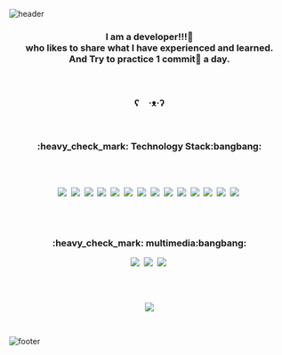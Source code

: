 ![header](https://capsule-render.vercel.app/api?type=waving&color=2A5486&height=200&section=header&text=2021%20Junesker&animation=fadeIn&fontColor=fff&fontSize=40&desc=nice%20to%20meet%20you!&descSize=20)

<h3 align="center">I am a developer!!!👋<br/>who likes to share what I have experienced and learned.<br/>And Try to practice 1 commit🌱 a day.</h3>
<br/>
<h3 align="center">ʕ　·ᴥ·ʔ</h3>
<br/>
<h3 align="center">:heavy_check_mark: Technology Stack:bangbang:</h3>
<br/><br/>
<p align="center">
  <img src="https://img.shields.io/badge/JAVA-informational?style=for-the-badge&logo=JAVA&logoColor=fff"/>&nbsp
  <img src="https://img.shields.io/badge/JAVASCRIPT-green?style=for-the-badge&logo=JAVASCRIPT&logoColor=fff"/>&nbsp
  <img src="https://img.shields.io/badge/HTML5-99f?style=for-the-badge&logo=HTML5&logoColor=fff"/>&nbsp
  <img src="https://img.shields.io/badge/CSS3-yellow?style=for-the-badge&logo=CSS3&logoColor=fff"/>&nbsp
  <img src="https://img.shields.io/badge/jQuery-orange?style=for-the-badge&logo=jQuery&logoColor=fff"/>&nbsp
  <img src="https://img.shields.io/badge/CSharp-red?style=for-the-badge&logo=CSharp&logoColor=fff"/>&nbsp
  <img src="https://img.shields.io/badge/Android-blue?style=for-the-badge&logo=Android&logoColor=fff"/>&nbsp
  <img src="https://img.shields.io/badge/Linux-lightgrey?style=for-the-badge&logo=Linux&logoColor=fff"/>&nbsp 
  <img src="https://img.shields.io/badge/PowerShell-success?style=for-the-badge&logo=PowerShell&logoColor=fff"/>&nbsp 
  <img src="https://img.shields.io/badge/ApacheTomcat-important?style=for-the-badge&logo=ApacheTomcat&logoColor=fff"/>&nbsp 
  <img src="https://img.shields.io/badge/Spring-critical?style=for-the-badge&logo=Spring&logoColor=fff"/>&nbsp 
  <img src="https://img.shields.io/badge/Oracle-informational?style=for-the-badge&logo=Oracle&logoColor=fff"/>&nbsp 
  <img src="https://img.shields.io/badge/MariaDB-blueviolet?style=for-the-badge&logo=MariaDB&logoColor=fff"/>&nbsp 
  <img src="https://img.shields.io/badge/MYSQL-ff66b0?style=for-the-badge&logo=MYSQL&logoColor=fff"/>&nbsp 
</p>
<br/><br/>
<h3 align="center">:heavy_check_mark: multimedia:bangbang:</h3>
<p align="center">
  <img src="https://img.shields.io/badge/AdobeLightroomClassic-3A6DA6?style=for-the-badge&logo=AdobeLightroomClassic&logoColor=fff"/>&nbsp
  <img src="https://img.shields.io/badge/AdobePhotoshop-3A6191?style=for-the-badge&logo=AdobePhotoshop&logoColor=fff"/>&nbsp 
  <img src="https://img.shields.io/badge/FinalCut-3A6271?style=for-the-badge&logo=FinalCut&logoColor=fff"/>&nbsp 
</p>
<br/><br/>
<!--- 조회수 --->
<p align="center">
<a href="https://hits.seeyoufarm.com"><img src="https://hits.seeyoufarm.com/api/count/incr/badge.svg?url=https%3A%2F%2Fgithub.com%2FJoeHyoenjune&count_bg=%235C8EDD&title_bg=%232D4A7C&icon=github.svg&icon_color=%23FFFFFF&title=hits&edge_flat=false"/></a>
</p>
<br/>

![footer](https://capsule-render.vercel.app/api?type=waving&color=2A5486&height=100&section=footer)

<!---
#Colors

brightgreen
green
yellowgreen
yellow
orange
red
blue
lightgrey
blueviolet

success
important
critical
informational
inactive

ff69b4
ffffff
000000
f0A87B
--->
